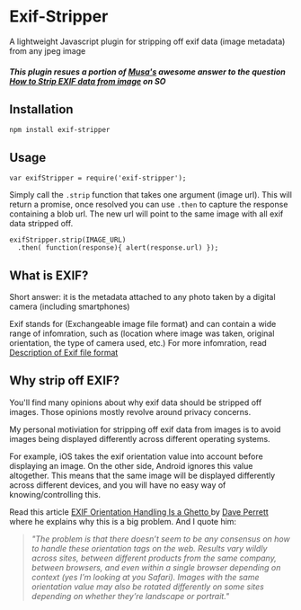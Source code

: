# Exif-Stripper
A lightweight Javascript plugin for stripping off exif data (image metadata) from any jpeg image

##### *This plugin resues a portion of [Musa's](http://stackoverflow.com/users/1353011/musa) awesome answer to the question [How to Strip EXIF data from image](http://stackoverflow.com/questions/27638402/strip-exif-data-from-image) on SO*

## Installation
  `npm install exif-stripper`

## Usage
  `var exifStripper = require('exif-stripper');`
  
  Simply call the `.strip` function that takes one argument (image url). This will return a promise, once resolved you can use `.then` to capture the response containing a blob url. The new url will point to the same image with all exif data stripped off.
  
  ```
  exifStripper.strip(IMAGE_URL)
    .then( function(response){ alert(response.url) });
  ```

## What is EXIF?
  Short answer: it is the metadata attached to any photo taken by a digital camera (including smartphones)
  
  Exif stands for (Exchangeable image file format) and can contain a wide range of infomration, such as (location where image was taken, original orientation, the type of camera used, etc.)
  For more infomration, read [Description of Exif file format](http://www.media.mit.edu/pia/Research/deepview/exif.html)
  
## Why strip off EXIF?
  You'll find many opinions about why exif data should be stripped off images. Those opinions mostly revolve around privacy concerns.
  
  My personal motiviation for stripping off exif data from images is to avoid images being displayed differently across different operating systems. 
  
  For example, iOS takes the exif orientation value into account before displaying an image. On the other side, Android ignores this value altogether. This means that the same image will be displayed differently across different devices, and you will have no easy way of knowing/controlling this.
  
  Read this article [EXIF Orientation Handling Is a Ghetto
](http://www.daveperrett.com/articles/2012/07/28/exif-orientation-handling-is-a-ghetto/) by [Dave Perrett](http://www.daveperrett.com/articles/2012/07/28/exif-orientation-handling-is-a-ghetto/) where he explains why this is a big problem. And I quote him:
> *"The problem is that there doesn’t seem to be any consensus on how to handle these orientation tags on the web. Results vary wildly across sites, between different products from the same company, between browsers, and even within a single browser depending on context (yes I’m looking at you Safari). Images with the same orientation value may also be rotated differently on some sites depending on whether they’re landscape or portrait."*
